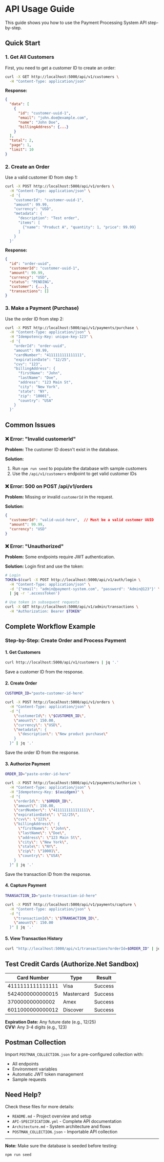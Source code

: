 # API Usage Guide

This guide shows you how to use the Payment Processing System API step-by-step.

## Quick Start

### 1. Get All Customers

First, you need to get a customer ID to create an order:

```bash
curl -X GET http://localhost:5000/api/v1/customers \
  -H "Content-Type: application/json"
```

**Response:**
```json
{
  "data": [
    {
      "id": "customer-uuid-1",
      "email": "john.doe@example.com",
      "name": "John Doe",
      "billingAddress": {...}
    }
  ],
  "total": 2,
  "page": 1,
  "limit": 10
}
```

### 2. Create an Order

Use a valid customer ID from step 1:

```bash
curl -X POST http://localhost:5000/api/v1/orders \
  -H "Content-Type: application/json" \
  -d '{
    "customerId": "customer-uuid-1",
    "amount": 99.99,
    "currency": "USD",
    "metadata": {
      "description": "Test order",
      "items": [
        {"name": "Product A", "quantity": 1, "price": 99.99}
      ]
    }
  }'
```

**Response:**
```json
{
  "id": "order-uuid",
  "customerId": "customer-uuid-1",
  "amount": 99.99,
  "currency": "USD",
  "status": "PENDING",
  "customer": {...},
  "transactions": []
}
```

### 3. Make a Payment (Purchase)

Use the order ID from step 2:

```bash
curl -X POST http://localhost:5000/api/v1/payments/purchase \
  -H "Content-Type: application/json" \
  -H "Idempotency-Key: unique-key-123" \
  -d '{
    "orderId": "order-uuid",
    "amount": 99.99,
    "cardNumber": "4111111111111111",
    "expirationDate": "12/25",
    "cvv": "123",
    "billingAddress": {
      "firstName": "John",
      "lastName": "Doe",
      "address": "123 Main St",
      "city": "New York",
      "state": "NY",
      "zip": "10001",
      "country": "USA"
    }
  }'
```

## Common Issues

### ❌ Error: "Invalid customerId"

**Problem:** The customer ID doesn't exist in the database.

**Solution:** 
1. Run `npm run seed` to populate the database with sample customers
2. Use the `/api/v1/customers` endpoint to get valid customer IDs

### ❌ Error: 500 on POST /api/v1/orders

**Problem:** Missing or invalid `customerId` in the request.

**Solution:**
```json
{
  "customerId": "valid-uuid-here",  // Must be a valid customer UUID
  "amount": 99.99,
  "currency": "USD"
}
```

### ❌ Error: "Unauthorized"

**Problem:** Some endpoints require JWT authentication.

**Solution:** Login first and use the token:

```bash
# Login
TOKEN=$(curl -X POST http://localhost:5000/api/v1/auth/login \
  -H "Content-Type: application/json" \
  -d '{"email": "admin@payment-system.com", "password": "Admin@123"}' \
  | jq -r '.accessToken')

# Use token in subsequent requests
curl -X GET http://localhost:5000/api/v1/admin/transactions \
  -H "Authorization: Bearer $TOKEN"
```

## Complete Workflow Example

### Step-by-Step: Create Order and Process Payment

#### 1. Get Customers
```bash
curl http://localhost:5000/api/v1/customers | jq '.'
```

Save a customer ID from the response.

#### 2. Create Order
```bash
CUSTOMER_ID="paste-customer-id-here"

curl -X POST http://localhost:5000/api/v1/orders \
  -H "Content-Type: application/json" \
  -d "{
    \"customerId\": \"$CUSTOMER_ID\",
    \"amount\": 150.00,
    \"currency\": \"USD\",
    \"metadata\": {
      \"description\": \"New product purchase\"
    }
  }" | jq '.'
```

Save the order ID from the response.

#### 3. Authorize Payment
```bash
ORDER_ID="paste-order-id-here"

curl -X POST http://localhost:5000/api/v1/payments/authorize \
  -H "Content-Type: application/json" \
  -H "Idempotency-Key: $(uuidgen)" \
  -d "{
    \"orderId\": \"$ORDER_ID\",
    \"amount\": 150.00,
    \"cardNumber\": \"4111111111111111\",
    \"expirationDate\": \"12/25\",
    \"cvv\": \"123\",
    \"billingAddress\": {
      \"firstName\": \"John\",
      \"lastName\": \"Doe\",
      \"address\": \"123 Main St\",
      \"city\": \"New York\",
      \"state\": \"NY\",
      \"zip\": \"10001\",
      \"country\": \"USA\"
    }
  }" | jq '.'
```

Save the transaction ID from the response.

#### 4. Capture Payment
```bash
TRANSACTION_ID="paste-transaction-id-here"

curl -X POST http://localhost:5000/api/v1/payments/capture \
  -H "Content-Type: application/json" \
  -d "{
    \"transactionId\": \"$TRANSACTION_ID\",
    \"amount\": 150.00
  }" | jq '.'
```

#### 5. View Transaction History
```bash
curl "http://localhost:5000/api/v1/transactions?orderId=$ORDER_ID" | jq '.'
```

## Test Credit Cards (Authorize.Net Sandbox)

| Card Number         | Type       | Result  |
|---------------------|------------|---------|
| 4111111111111111    | Visa       | Success |
| 5424000000000015    | Mastercard | Success |
| 370000000000002     | Amex       | Success |
| 6011000000000012    | Discover   | Success |

**Expiration Date:** Any future date (e.g., 12/25)  
**CVV:** Any 3-4 digits (e.g., 123)

## Postman Collection

Import `POSTMAN_COLLECTION.json` for a pre-configured collection with:
- All endpoints
- Environment variables
- Automatic JWT token management
- Sample requests

## Need Help?

Check these files for more details:
- `README.md` - Project overview and setup
- `API-SPECIFICATION.yml` - Complete API documentation
- `Architecture.md` - System architecture and flows
- `POSTMAN_COLLECTION.json` - Importable API collection

---

**Note:** Make sure the database is seeded before testing:
```bash
npm run seed
```
